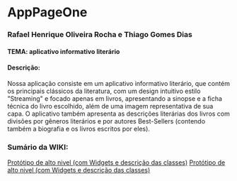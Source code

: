 # AppPageOne
<h3>Rafael Henrique Oliveira Rocha e Thiago Gomes Dias</h3>

<h4>TEMA: aplicativo informativo literário</h4>

<h4>Descrição:</h4><p>Nossa aplicação consiste em um aplicativo informativo literário, que contém os principais clássicos da literatura, com um design intuitivo estilo "Streaming" e focado apenas em livros, apresentando a sinopse e a ficha técnica do livro escolhido, além de uma imagem representativa de sua capa. O aplicativo também apresenta as descrições literárias dos livros com divisões por gêneros literários e por autores Best-Sellers (contendo também a biografia e os livros escritos por eles).  </p>

<h3>Sumário da WIKI: </h3>

<a href="https://github.com/rafaelhorocha/AppPageOne/wiki">Protótipo de alto nivel (com Widgets e descrição das classes)</a>
<a href="https://github.com/rafaelhorocha/AppPageOne/wiki">Protótipo de alto nivel (com Widgets e descrição das classes)</a>



